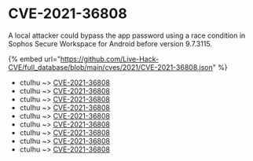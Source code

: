 # CVE-2021-36808

A local attacker could bypass the app password using a race condition in Sophos Secure Workspace for Android before version 9.7.3115.

{% embed url="https://github.com/Live-Hack-CVE/full_database/blob/main/cves/2021/CVE-2021-36808.json" %}


* ctuIhu ~> [CVE-2021-36808](https://www.alice-snow.ru/2021/database/cve-2021-36808/cve-2021-36808-ctuihu)
* ctuIhu ~> [CVE-2021-36808](https://www.alice-snow.ru/2021/database/cve-2021-36808/cve-2021-36808-ctuihu)
* ctuIhu ~> [CVE-2021-36808](https://www.alice-snow.ru/2021/database/cve-2021-36808/cve-2021-36808-ctuihu)
* ctuIhu ~> [CVE-2021-36808](https://www.alice-snow.ru/2021/database/cve-2021-36808/cve-2021-36808-ctuihu)
* ctuIhu ~> [CVE-2021-36808](https://www.alice-snow.ru/2021/database/cve-2021-36808/cve-2021-36808-ctuihu)
* ctuIhu ~> [CVE-2021-36808](https://www.alice-snow.ru/2021/database/cve-2021-36808/cve-2021-36808-ctuihu)
* ctuIhu ~> [CVE-2021-36808](https://www.alice-snow.ru/2021/database/cve-2021-36808/cve-2021-36808-ctuihu)
* ctuIhu ~> [CVE-2021-36808](https://www.alice-snow.ru/2021/database/cve-2021-36808/cve-2021-36808-ctuihu)
* ctuIhu ~> [CVE-2021-36808](https://www.alice-snow.ru/2021/database/cve-2021-36808/cve-2021-36808-ctuihu)